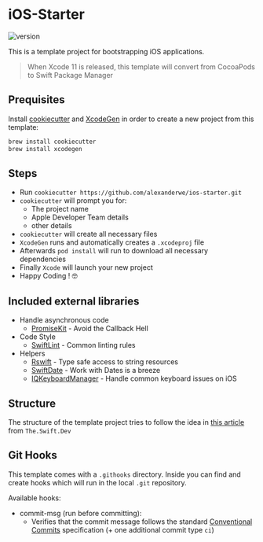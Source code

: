 # iOS-Starter

![version](https://img.shields.io/badge/version-v0.0.1-green)

This is a template project for bootstrapping iOS applications.

> When Xcode 11 is released, this template will convert from CocoaPods to Swift Package Manager

## Prequisites

Install [cookiecutter](https://cookiecutter.readthedocs.io/en/latest/index.html) and [XcodeGen](https://github.com/yonaskolb/XcodeGen) in order to create a new project from this template:

```sh
brew install cookiecutter
brew install xcodegen
```

## Steps

- Run `cookiecutter https://github.com/alexanderwe/ios-starter.git`
- `cookiecutter` will prompt you for:
  - The project name
  - Apple Developer Team details
  - other details
- `cookiecutter` will create all necessary files
- `XcodeGen` runs and automatically creates a `.xcodeproj` file
- Afterwards `pod install` will run to download all necessary dependencies
- Finally `Xcode` will launch your new project
- Happy Coding ! 🤓

## Included external libraries

- Handle asynchronous code
  - [PromiseKit](https://github.com/mxcl/PromiseKit) - Avoid the Callback Hell
- Code Style
  - [SwiftLint](https://www.github.com/realm/SwiftLint) - Common linting rules
- Helpers
  - [Rswift](https://github.com/mac-cain13/R.swift) - Type safe access to string resources
  - [SwiftDate](https://github.com/malcommac/SwiftDate) - Work with Dates is a breeze
  - [IQKeyboardManager](https://github.com/hackiftekhar/IQKeyboardManager) - Handle common keyboard issues on iOS

## Structure

The structure of the template project tries to follow the idea in [this article](https://theswiftdev.com/2016/07/06/conventions-for-xcode/) from `The.Swift.Dev`

## Git Hooks

This template comes with a `.githooks` directory. Inside you can find and create hooks which will run in the local `.git` repository.

Available hooks:

- commit-msg (run before committing):
  - Verifies that the commit message follows the standard [Conventional Commits](https://www.conventionalcommits.org) specification (+ one additional commit type `ci`)
